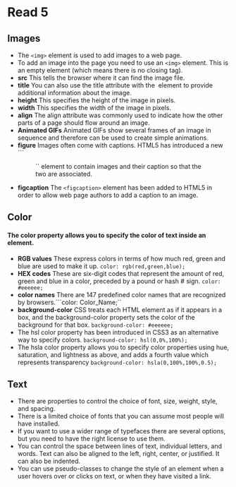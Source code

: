 # Read 5



## Images
* The ```<img>``` element is used to add images to a web page.
* To add an image into the page you need to use an ```<img>``` element. This is an empty element (which means there is no closing tag).
* **src** This tells the browser where it can find the image file.
* **title** You can also use the title attribute with the <img> element to provide additional information about the image.
* **height** This specifies the height of the image in pixels.
* **width** This specifies the width of the image in pixels.
* **align** The align attribute was commonly used to indicate how the other parts of a page should flow around an image.
* **Animated GIFs** Animated GIFs show several frames of an image in sequence and therefore can be used to create simple animations.
* **figure** Images often come with captions. HTML5 has introduced a new ```<figure>`` element to contain images and their caption so that the two are associated.
*  **figcaption** The ```<figcaption>``` element has been added to HTML5 in order to allow web page authors to add a caption to an image.

## Color
#### The color property allows you to specify the color of text inside an element.
* **RGB values** These express colors in terms of how much red, green and blue are used to make it up. ```color: rgb(red,green,blue);```
* **HEX codes** These are six-digit codes that represent the amount of red, green and blue in a color, preceded by a pound or hash # sign. ```color: #eeeeee; ```
* **color names** There are 147 predefined color names that are recognized by browsers.```color: Color_Name;``
* **background-color** CSS treats each HTML element as if it appears in a box, and the background-color property sets the color of the background for that box. ```background-color: #eeeeee;```
* The hsl color property has been introduced in CSS3 as an alternative way to specify colors. ```background-color: hsl(0,0%,100%);```
* The hsla color property allows you to specify color properties using hue, saturation, and lightness as above, and adds a fourth value which represents transparency ```background-color: hsla(0,100%,100%,0.5);```


## Text
* There are properties to control the choice of font, size, weight, style, and spacing. 
* There is a limited choice of fonts that you can assume most people will have installed.
* If you want to use a wider range of typefaces there are several options, but you need to have the right license to use them.
* You can control the space between lines of text, individual letters, and words. Text can also be aligned to the left, right, center, or justified. It can also be indented.
* You can use pseudo-classes to change the style of an element when a user hovers over or clicks on text, or when they have visited a link.
